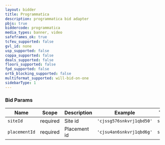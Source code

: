 ```yaml
---
layout: bidder
title: Programmatica
description: programmatica bid adapter
pbjs: true
biddercode: programmatica
media_types: banner, video
safeframes_ok: true
tcfeu_supported: false
gvl_id: none
usp_supported: false
coppa_supported: false
deals_supported: false
floors_supported: false
fpd_supported: false
ortb_blocking_supported: false
multiformat_supported: will-bid-on-one
sidebarType: 1
---
```


### Bid Params


| Name          | Scope    | Description   | Example                  | Type     |
|---------------|----------|---------------|--------------------------|----------|
| `siteId`      | required | Site id       | `'cjssg576snkvrj1qbd50'` | `string` |
| `placementId` | required | Placement id  | `'cjsu4an6snkvrj1qbd6g'` | `string` |
